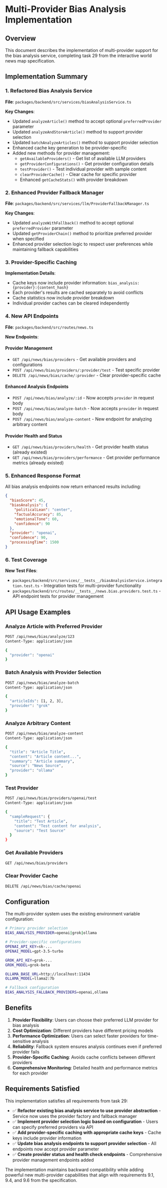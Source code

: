# Multi-Provider Bias Analysis Implementation

## Overview

This document describes the implementation of multi-provider support for the bias analysis service, completing task 29 from the interactive world news map specification.

## Implementation Summary

### 1. Refactored Bias Analysis Service

**File**: `packages/backend/src/services/biasAnalysisService.ts`

**Key Changes**:
- Updated `analyzeArticle()` method to accept optional `preferredProvider` parameter
- Updated `analyzeAndStoreArticle()` method to support provider selection
- Updated `batchAnalyzeArticles()` method to support provider selection
- Enhanced cache key generation to be provider-specific
- Added new methods for provider management:
  - `getAvailableProviders()` - Get list of available LLM providers
  - `getProviderConfigurations()` - Get provider configuration details
  - `testProvider()` - Test individual provider with sample content
  - `clearProviderCache()` - Clear cache for specific provider
  - Enhanced `getCacheStats()` with provider breakdown

### 2. Enhanced Provider Fallback Manager

**File**: `packages/backend/src/services/llm/ProviderFallbackManager.ts`

**Key Changes**:
- Updated `analyzeWithFallback()` method to accept optional `preferredProvider` parameter
- Updated `getProviderChain()` method to prioritize preferred provider when specified
- Enhanced provider selection logic to respect user preferences while maintaining fallback capabilities

### 3. Provider-Specific Caching

**Implementation Details**:
- Cache keys now include provider information: `bias_analysis:{provider}:{content_hash}`
- Each provider's results are cached separately to avoid conflicts
- Cache statistics now include provider breakdown
- Individual provider caches can be cleared independently

### 4. New API Endpoints

**File**: `packages/backend/src/routes/news.ts`

**New Endpoints**:

#### Provider Management
- `GET /api/news/bias/providers` - Get available providers and configurations
- `POST /api/news/bias/providers/:provider/test` - Test specific provider
- `DELETE /api/news/bias/cache/:provider` - Clear provider-specific cache

#### Enhanced Analysis Endpoints
- `POST /api/news/bias/analyze/:id` - Now accepts `provider` in request body
- `POST /api/news/bias/analyze-batch` - Now accepts `provider` in request body
- `POST /api/news/bias/analyze-content` - New endpoint for analyzing arbitrary content

#### Provider Health and Status
- `GET /api/news/bias/providers/health` - Get provider health status (already existed)
- `GET /api/news/bias/providers/performance` - Get provider performance metrics (already existed)

### 5. Enhanced Response Format

All bias analysis endpoints now return enhanced results including:
```json
{
  "biasScore": 45,
  "biasAnalysis": {
    "politicalLean": "center",
    "factualAccuracy": 85,
    "emotionalTone": 60,
    "confidence": 90
  },
  "provider": "openai",
  "confidence": 90,
  "processingTime": 1500
}
```

### 6. Test Coverage

**New Test Files**:
- `packages/backend/src/services/__tests__/biasAnalysisService.integration.test.ts` - Integration tests for multi-provider functionality
- `packages/backend/src/routes/__tests__/news.bias.providers.test.ts` - API endpoint tests for provider management

## API Usage Examples

### Analyze Article with Preferred Provider
```bash
POST /api/news/bias/analyze/123
Content-Type: application/json

{
  "provider": "openai"
}
```

### Batch Analysis with Provider Selection
```bash
POST /api/news/bias/analyze-batch
Content-Type: application/json

{
  "articleIds": [1, 2, 3],
  "provider": "grok"
}
```

### Analyze Arbitrary Content
```bash
POST /api/news/bias/analyze-content
Content-Type: application/json

{
  "title": "Article Title",
  "content": "Article content...",
  "summary": "Article summary",
  "source": "News Source",
  "provider": "ollama"
}
```

### Test Provider
```bash
POST /api/news/bias/providers/openai/test
Content-Type: application/json

{
  "sampleRequest": {
    "title": "Test Article",
    "content": "Test content for analysis",
    "source": "Test Source"
  }
}
```

### Get Available Providers
```bash
GET /api/news/bias/providers
```

### Clear Provider Cache
```bash
DELETE /api/news/bias/cache/openai
```

## Configuration

The multi-provider system uses the existing environment variable configuration:

```bash
# Primary provider selection
BIAS_ANALYSIS_PROVIDER=openai|grok|ollama

# Provider-specific configurations
OPENAI_API_KEY=sk-...
OPENAI_MODEL=gpt-3.5-turbo

GROK_API_KEY=grok-...
GROK_MODEL=grok-beta

OLLAMA_BASE_URL=http://localhost:11434
OLLAMA_MODEL=llama2:7b

# Fallback configuration
BIAS_ANALYSIS_FALLBACK_PROVIDERS=openai,ollama
```

## Benefits

1. **Provider Flexibility**: Users can choose their preferred LLM provider for bias analysis
2. **Cost Optimization**: Different providers have different pricing models
3. **Performance Optimization**: Users can select faster providers for time-sensitive analysis
4. **Reliability**: Fallback system ensures analysis continues even if preferred provider fails
5. **Provider-Specific Caching**: Avoids cache conflicts between different providers
6. **Comprehensive Monitoring**: Detailed health and performance metrics for each provider

## Requirements Satisfied

This implementation satisfies all requirements from task 29:

- ✅ **Refactor existing bias analysis service to use provider abstraction** - Service now uses the provider factory and fallback manager
- ✅ **Implement provider selection logic based on configuration** - Users can specify preferred providers via API
- ✅ **Add provider-specific caching with appropriate cache keys** - Cache keys include provider information
- ✅ **Update bias analysis endpoints to support provider selection** - All endpoints now accept provider parameter
- ✅ **Create provider status and health check endpoints** - Comprehensive provider management endpoints added

The implementation maintains backward compatibility while adding powerful new multi-provider capabilities that align with requirements 9.1, 9.4, and 9.6 from the specification.